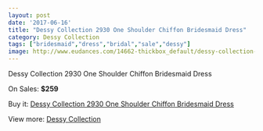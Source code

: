```yaml
---
layout: post
date: '2017-06-16'
title: "Dessy Collection 2930 One Shoulder Chiffon Bridesmaid Dress"
category: Dessy Collection
tags: ["bridesmaid","dress","bridal","sale","dessy"]
image: http://www.eudances.com/14662-thickbox_default/dessy-collection-2930-one-shoulder-chiffon-bridesmaid-dress.jpg
---
```

Dessy Collection 2930 One Shoulder Chiffon Bridesmaid Dress

On Sales: **$259**
<a href="https://www.eudances.com/en/dessy-collection/4383-dessy-collection-2930-one-shoulder-chiffon-bridesmaid-dress.html"><amp-img layout="responsive" width="600" height="600" src="//www.eudances.com/14662-thickbox_default/dessy-collection-2930-one-shoulder-chiffon-bridesmaid-dress.jpg" alt="Dessy Collection 2930 One Shoulder Chiffon Bridesmaid Dress 0" /></a>
<a href="https://www.eudances.com/en/dessy-collection/4383-dessy-collection-2930-one-shoulder-chiffon-bridesmaid-dress.html"><amp-img layout="responsive" width="600" height="600" src="//www.eudances.com/14665-thickbox_default/dessy-collection-2930-one-shoulder-chiffon-bridesmaid-dress.jpg" alt="Dessy Collection 2930 One Shoulder Chiffon Bridesmaid Dress 1" /></a>
<a href="https://www.eudances.com/en/dessy-collection/4383-dessy-collection-2930-one-shoulder-chiffon-bridesmaid-dress.html"><amp-img layout="responsive" width="600" height="600" src="//www.eudances.com/14664-thickbox_default/dessy-collection-2930-one-shoulder-chiffon-bridesmaid-dress.jpg" alt="Dessy Collection 2930 One Shoulder Chiffon Bridesmaid Dress 2" /></a>
<a href="https://www.eudances.com/en/dessy-collection/4383-dessy-collection-2930-one-shoulder-chiffon-bridesmaid-dress.html"><amp-img layout="responsive" width="600" height="600" src="//www.eudances.com/14663-thickbox_default/dessy-collection-2930-one-shoulder-chiffon-bridesmaid-dress.jpg" alt="Dessy Collection 2930 One Shoulder Chiffon Bridesmaid Dress 3" /></a>

Buy it: [Dessy Collection 2930 One Shoulder Chiffon Bridesmaid Dress](https://www.eudances.com/en/dessy-collection/4383-dessy-collection-2930-one-shoulder-chiffon-bridesmaid-dress.html "Dessy Collection 2930 One Shoulder Chiffon Bridesmaid Dress")

View more: [Dessy Collection](https://www.eudances.com/en/60-Dessy-Collection "Dessy Collection")